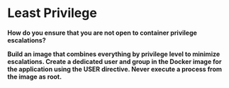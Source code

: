 # Least Privilege

**How do you ensure that you are not open to container privilege escalations?**

**Build an image that combines everything by privilege level to minimize escalations.  Create a dedicated user and group in the Docker image for the application using the USER directive.  Never execute a process from the image as root.**
